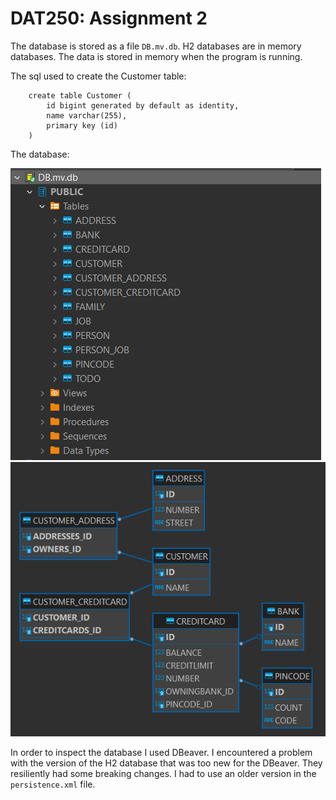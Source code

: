 # DAT250: Assignment 2

The database is stored as a file `DB.mv.db`. H2 databases are in 
memory databases. The data is stored in memory when the program 
is running.


The sql used to create the Customer table:
```
    create table Customer (
        id bigint generated by default as identity,
        name varchar(255),
        primary key (id)
    )
```

The database:

![img.png](expass2/img.png)
![img_1.png](expass2/img_1.png)

In order to inspect the database I used DBeaver. I encountered a problem
with the version of the H2 database that was too new for the DBeaver. They
resiliently had some breaking changes. I had to use an older version in the 
`persistence.xml` file.